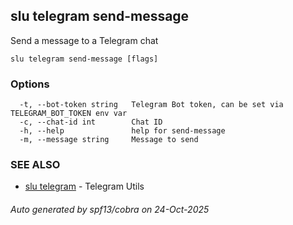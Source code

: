 ## slu telegram send-message

Send a message to a Telegram chat

```
slu telegram send-message [flags]
```

### Options

```
  -t, --bot-token string   Telegram Bot token, can be set via TELEGRAM_BOT_TOKEN env var
  -c, --chat-id int        Chat ID
  -h, --help               help for send-message
  -m, --message string     Message to send
```

### SEE ALSO

* [slu telegram](slu_telegram.md)	 - Telegram Utils

###### Auto generated by spf13/cobra on 24-Oct-2025
